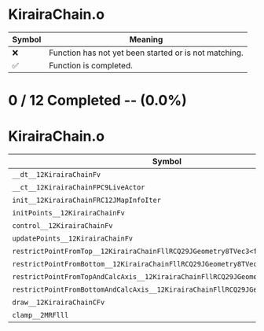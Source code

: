# KirairaChain.o
| Symbol | Meaning 
| ------------- | ------------- 
| :x: | Function has not yet been started or is not matching. 
| :white_check_mark: | Function is completed. 


# 0 / 12 Completed -- (0.0%)
# KirairaChain.o
| Symbol | Decompiled? |
| ------------- | ------------- |
| `__dt__12KirairaChainFv` | :x: |
| `__ct__12KirairaChainFPC9LiveActor` | :x: |
| `init__12KirairaChainFRC12JMapInfoIter` | :x: |
| `initPoints__12KirairaChainFv` | :x: |
| `control__12KirairaChainFv` | :x: |
| `updatePoints__12KirairaChainFv` | :x: |
| `restrictPointFromTop__12KirairaChainFllRCQ29JGeometry8TVec3<f>f` | :x: |
| `restrictPointFromBottom__12KirairaChainFllRCQ29JGeometry8TVec3<f>f` | :x: |
| `restrictPointFromTopAndCalcAxis__12KirairaChainFllRCQ29JGeometry8TVec3<f>f` | :x: |
| `restrictPointFromBottomAndCalcAxis__12KirairaChainFllRCQ29JGeometry8TVec3<f>f` | :x: |
| `draw__12KirairaChainCFv` | :x: |
| `clamp__2MRFlll` | :x: |
